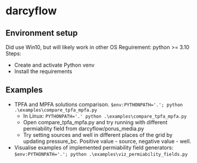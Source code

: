 # darcyflow

## Environment setup
Did use Win10, but will likely work in other OS
Reguirement: python >= 3.10
Steps:
* Create and activate Python venv
* Install the requirements

## Examples
* TPFA and MPFA solutions comparison. `$env:PYTHONPATH='.'; python .\examples\compare_tpfa_mpfa.py`
    * In Linux: `PYTHONPATH='.' python .\examples\compare_tpfa_mpfa.py`
    * Open compare_tpfa_mpfa.py and try running with different permiability field from darcyflow/porus_media.py
    * Try setting sources and well in different places of the grid by updating pressure_bc. Positive value - source, negative value - well.
* Visualise examples of implemented permiability field generators: `$env:PYTHONPATH='.'; python .\examples\viz_permiability_fields.py`